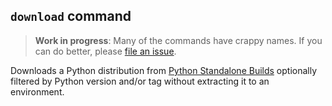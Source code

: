 ## `download` command

> **Work in progress**: Many of the commands have crappy names.
> If you can do better, please [file an issue][issues].

Downloads a Python distribution from
[Python Standalone Builds][python-build-standalone-releases] optionally filtered
by Python version and/or tag without extracting it to an environment.


[issues]: https://github.com/rcook/isopy/issues
[python-build-standalone-releases]: https://github.com/indygreg/python-build-standalone/releases

